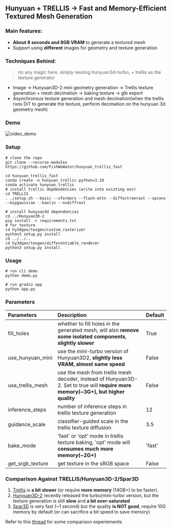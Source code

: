 ## Hunyuan + TRELLIS -> Fast and Memory-Efficient Textured Mesh Generation

### Main features:
* **About 8 seconds and 8GB VRAM** to generate a textured mesh
* Support using **different** images for geometry and texture generation 

### Techniques Behind:
> no any magic here, simply reusing hunyuan3d-turbo, + trellis as the texture generator
* Image -> Hunyuan3D-2 mini geometry generation -> Trellis texture generation + mesh decimation -> baking texture -> glb export 
* Asynchronous texture generation and mesh decimation(when the trellis runs DiT to generate the texture, perform decimation on the hunyuan 3d geometry mesh)

### Demo
![video_demo](assets/video_demo.gif)

### Setup 
``` shell 
# clone the repo 
git clone --recurse-modules https://github.com/FishWoWater/hunyuan_trellis_fast

cd hunyuan_trellis_fast 
conda create -n hunyuan_trellis python=3.10
conda activate hunyuan_trellis
# install trellis depdendencies (write into existing env)
cd TRELLIS 
. ./setup.sh --basic --xformers --flash-attn --diffoctreerast --spconv --mipgaussian --kaolin --nvdiffrast

# install hunyuan3d dependencies
cd ../Hunyuan3D-2  
pip install -r requirements.txt
# for texture
cd hy3dgen/texgen/custom_rasterizer
python3 setup.py install
cd ../../..
cd hy3dgen/texgen/differentiable_renderer
python3 setup.py install
```

### Usage
``` shell
# run cli demo  
python demo.py 

# run gradio app 
python app.py
```


### Parameters 
| Parameters  | Description | Default | 
| :-- |:--| :--| 
| fill_holes | whether to fill holes in the generated mesh, will also **remove some isolated components**, **slightly slower** | True |
| use_hunyuan_mini | use the mini-turbo version of Hunyuan3D2, **slightly less VRAM, almost same speed** | False |
| use_trellis_mesh | use the mesh from trellis mesh decoder, instead of Hunyuan3D-2. Set to true will **require more memory(~3G+), but higher quality** | False |
| inference_steps |  number of inference steps in trellis texture generation  | 12 |
| guidance_scale |  classifier-guided scale in the trellis texture diffusion | 3.5 | 
| bake_mode |  'fast' or 'opt' mode in trellis texture baking, 'opt' mode will **consumes much more memory(~2G+)** | 'fast' |
| get_srgb_texture | get texture in the sRGB space | False |


### Comparison Against TRELLIS/Hunyuan3D-2/Spar3D
1. [Trellis](https://github.com/microsoft/TRELLIS) is **a bit slower** (or require **more memory** (14GB+) to be faster). 
2. [Hunyuan3D-2](https://github.com/Tencent/Hunyuan3D-2) recently released the turbo/mini-turbo version, but the texture generation is still **slow** and **a bit over-saturated** 
3. [Spar3D](https://github.com/Stability-AI/stable-point-aware-3d) is very fast (~1 second) but the quality **is NOT good**, require 10G memory by default (or can sacrifice a bit speed to save memory)

Refer to this [thread](https://github.com/microsoft/TRELLIS/issues/139) for some comparison experiements  
